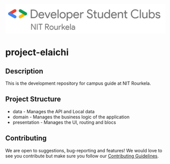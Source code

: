 ![DSC Banner Image](https://raw.githubusercontent.com/developer-student-clubs-nitr/project-elaichi/master/dsc_nitr.png)

# project-elaichi

## Description
This is the development repository for campus guide at NIT Rourkela.

## Project Structure

* data - Manages the API and Local data
* domain - Manages the business logic of the application
* presentation - Manages the UI, routing and blocs
<!-- * di - Manages the dependency Injection of the application -->

<!-- ## Code of Conduct

This project adheres to the Contributor Covenant code of conduct. By participating, you are expected to uphold this code. Please report unacceptable behavior to info@flutter.pt. -->

<!-- ## License
This project is open source software licensed under the [MIT LICENSE](LICENSE.md).-->

## Contributing

   We are open to suggestions, bug-reporting and features! We would love to see you contribute but make sure you follow our [Contributing Guidelines](CONTRIBUTING.md).
